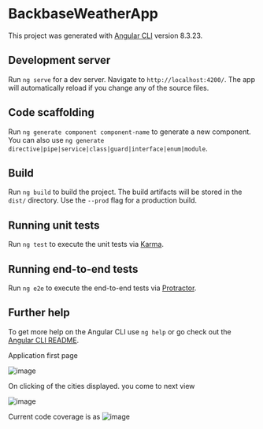 # BackbaseWeatherApp

This project was generated with [Angular CLI](https://github.com/angular/angular-cli) version 8.3.23.

## Development server

Run `ng serve` for a dev server. Navigate to `http://localhost:4200/`. The app will automatically reload if you change any of the source files.

## Code scaffolding

Run `ng generate component component-name` to generate a new component. You can also use `ng generate directive|pipe|service|class|guard|interface|enum|module`.

## Build

Run `ng build` to build the project. The build artifacts will be stored in the `dist/` directory. Use the `--prod` flag for a production build.

## Running unit tests

Run `ng test` to execute the unit tests via [Karma](https://karma-runner.github.io).

## Running end-to-end tests

Run `ng e2e` to execute the end-to-end tests via [Protractor](http://www.protractortest.org/).

## Further help

To get more help on the Angular CLI use `ng help` or go check out the [Angular CLI README](https://github.com/angular/angular-cli/blob/master/README.md).

Application first page

![image](https://user-images.githubusercontent.com/31056784/85272842-02da6400-b47d-11ea-87ce-492e6a91c640.png)

On clicking of the cities displayed. you come to next view


![image](https://user-images.githubusercontent.com/31056784/85272987-3ae1a700-b47d-11ea-8b9f-06d754fa4174.png)

Current code coverage is as 
![image](https://user-images.githubusercontent.com/31056784/85273338-bcd1d000-b47d-11ea-94b2-2025a5386744.png)


